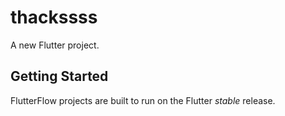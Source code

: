 # thackssss

A new Flutter project.

## Getting Started

FlutterFlow projects are built to run on the Flutter _stable_ release.
